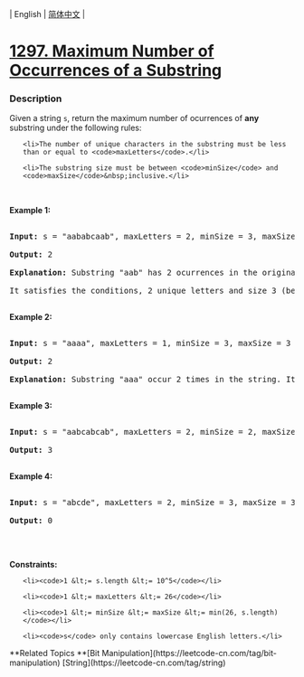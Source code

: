 | English | [简体中文](README.md) |

# [1297. Maximum Number of Occurrences of a Substring](https://leetcode-cn.com/problems/maximum-number-of-occurrences-of-a-substring)
 ### Description
<p>Given a string <code>s</code>, return the maximum number of ocurrences of <strong>any</strong> substring&nbsp;under the following rules:</p>

<ul>
	<li>The number of unique characters in the substring must be less than or equal to <code>maxLetters</code>.</li>
	<li>The substring size must be between <code>minSize</code> and <code>maxSize</code>&nbsp;inclusive.</li>
</ul>

<p>&nbsp;</p>
<p><strong>Example 1:</strong></p>

<pre>
<strong>Input:</strong> s = &quot;aababcaab&quot;, maxLetters = 2, minSize = 3, maxSize = 4
<strong>Output:</strong> 2
<strong>Explanation:</strong> Substring &quot;aab&quot; has 2 ocurrences in the original string.
It satisfies the conditions, 2 unique letters and size 3 (between minSize and maxSize).
</pre>

<p><strong>Example 2:</strong></p>

<pre>
<strong>Input:</strong> s = &quot;aaaa&quot;, maxLetters = 1, minSize = 3, maxSize = 3
<strong>Output:</strong> 2
<strong>Explanation:</strong> Substring &quot;aaa&quot; occur 2 times in the string. It can overlap.
</pre>

<p><strong>Example 3:</strong></p>

<pre>
<strong>Input:</strong> s = &quot;aabcabcab&quot;, maxLetters = 2, minSize = 2, maxSize = 3
<strong>Output:</strong> 3
</pre>

<p><strong>Example 4:</strong></p>

<pre>
<strong>Input:</strong> s = &quot;abcde&quot;, maxLetters = 2, minSize = 3, maxSize = 3
<strong>Output:</strong> 0
</pre>

<p>&nbsp;</p>
<p><strong>Constraints:</strong></p>

<ul>
	<li><code>1 &lt;= s.length &lt;= 10^5</code></li>
	<li><code>1 &lt;= maxLetters &lt;= 26</code></li>
	<li><code>1 &lt;= minSize &lt;= maxSize &lt;= min(26, s.length)</code></li>
	<li><code>s</code> only contains lowercase English letters.</li>
</ul>
**Related Topics	**[Bit Manipulation](https://leetcode-cn.com/tag/bit-manipulation) [String](https://leetcode-cn.com/tag/string) 